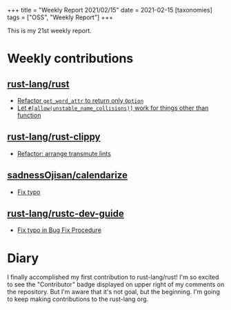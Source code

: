+++
title = "Weekly Report 2021/02/15"
date = 2021-02-15
[taxonomies]
tags = ["OSS", "Weekly Report"]
+++

This is my 21st weekly report.

<!-- more -->

# Weekly contributions

## [rust-lang/rust](https://github.com/rust-lang/rust)

- [Refactor `get_word_attr` to return only `Option`](https://github.com/rust-lang/rust/pull/82033)
- [Let `#[allow(unstable_name_collisions)]` work for things other than function](https://github.com/rust-lang/rust/pull/81922)


## [rust-lang/rust-clippy](https://github.com/rust-lang/rust-clippy)

- [Refactor: arrange transmute lints](https://github.com/rust-lang/rust-clippy/pull/6716)


## [sadnessOjisan/calendarize](https://github.com/sadnessOjisan/calendarize)

- [Fix typo](https://github.com/sadnessOjisan/calendarize/pull/6)


## [rust-lang/rustc-dev-guide](https://github.com/rust-lang/rustc-dev-guide)

- [Fix typo in Bug Fix Procedure](https://github.com/rust-lang/rustc-dev-guide/pull/1050)


# Diary

I finally accomplished my first contribution to rust-lang/rust! I'm so excited to see the "Contributor" badge displayed on upper right of my comments on the repository. But I'm aware that it's not goal, but the beginning. I'm going to keep making contributions to the rust-lang org.
